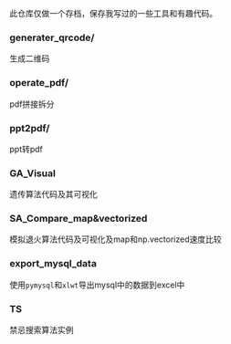 此仓库仅做一个存档，保存我写过的一些工具和有趣代码。

### generater_qrcode/

生成二维码

### operate_pdf/

pdf拼接拆分

### ppt2pdf/

ppt转pdf

### GA_Visual

遗传算法代码及其可视化

### SA_Compare_map&vectorized

模拟退火算法代码及可视化及map和np.vectorized速度比较

### export_mysql_data

使用`pymysql`和`xlwt`导出mysql中的数据到excel中

### TS

禁忌搜索算法实例
